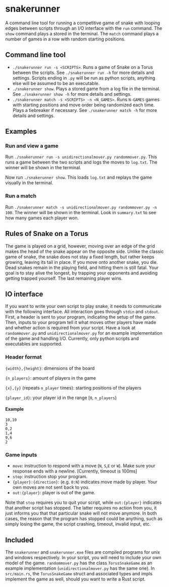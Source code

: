 # snakerunner
A command line tool for running a competitive game of snake with looping edges between scripts through an I/O interface with the `run` command. The `show` command plays a stored in the terminal. The `match` command plays a number of games in a row with random starting positions. 

## Command line tool
- `./snakerunner run -s <SCRIPTS>`. Runs a game of Snake on a Torus between the scripts. See `./snakerunner run -h` for more details and settings. Scripts ending in `.py` will be run as python scripts, anything else will be assumed to be an executable.
- `./snakerunner show`. Plays a stored game from a log file in the terminal. See `./snakerunner show -h` for more details and settings.
- `./snakerunner match -s <SCRIPTS> -n <N_GAMES>`. Runs `N-GAMES` games with starting positions and move order being randomized each time. Plays a tiebreaker if necessary.  See `./snakerunner match -h` for more details and settings.


## Examples
### Run and view a game
Run `./snakerunner run -s unidirectionalmover.py randommover.py`. This runs a game between the two scripts and logs the moves to `log.txt`. The winner will be shown in the terminal.

Now run `./snakerunner show`. This loads `log.txt` and replays the game visually in the terminal.

### Run a match
Run `./snakerunner match -s unidirectionalmover.py randommover.py -n 100`. The winner will be shown in the terminal. Look in `summary.txt` to see how many games each player won.

## Rules of Snake on a Torus
The game is played on a grid, however, moving over an edge of the grid makes the head of the snake appear on the opposite side. Unlike the classic game of snake, the snake does not stay a fixed length, but rather keeps growing, leaving its tail in place. If you move onto another snake, you die. Dead snakes remain in the playing field, and hitting them is still fatal. Your goal is to stay alive the longest, by trapping your opponents and avoiding getting trapped yourself. The last remaining player wins. 

## IO interface
If you want to write your own script to play snake, it needs to communicate with the following interface. All interaction goes through `stdin` and `stdout`. First, a header is sent to your program, indicating the setup of the game. Then, inputs to your program tell it what moves other players have made and whether action is required from your script. Have a look at `randommover.py` and `unidirectionalmover.py` for an example implementation of the game and handling I/O. Currently, only python scripts and executables are supported.

### Header format
`{width},{height}`: dimensions of the board

`{n_players}`: amount of players in the game

`{x},{y}` (repeats `n_player` times): starting positions of the players

`{player_id}`: your player id in the range [`0`, `n_players`)
#### Example 
```
10,10
3
0,2
1,4
9,6
2
```

### Game inputs
- `move`: instruction to respond with a move (`N`, `S`,`E` or `W`). Make sure your response ends with a newline. [Currently, timeout is 100ms]
- `stop`: instruction stop your program. 
- `{player}:{direction}`: (e.g. `0:N`) indicates move made by player. Your own moves are not sent back to you.
- `out:{player}`: player is out of the game.
  
Note that `stop` requires you to quit your script, while `out:{player}` indicates that another script has stopped. The latter requires no action from you, it just informs you that that particular snake will not move anymore. In both cases, the reason that the program has stopped could be anything, such as simply losing the game, the script crashing, timeout, invalid input, etc. 

## Included
The `snakerunner` and `snakerunner.exe` files are compiled programs for unix and windows respectively. In your script, you will need to include your own model of the game. `randommover.py` has the class `TorusSnakeGame` as an example implementation (`unidirectionalmover.py` has the same one). In `src/main.rs`, the `TorusSnakeGame` struct and associated types and impls implement the game as well, should you want to write a Rust script.
